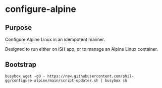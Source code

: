 # configure-alpine

## Purpose

Configure Alpine Linux in an idempotent manner.

Designed to run either on iSH app, or to manage an Alpine Linux container.

## Bootstrap

```
busybox wget -qO - https://raw.githubusercontent.com/phil-gg/configure-alpine/main/script-updater.sh | busybox sh
```
